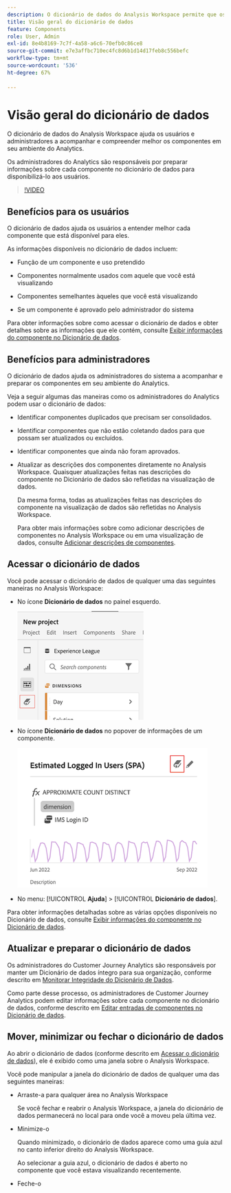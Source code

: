 ```yaml
---
description: O dicionário de dados do Analysis Workspace permite que os usuários rastreiem e criem um catálogo dos vários componentes no Analysis Workspace, incluindo seu uso pretendido, quais estão aprovados, quais são duplicatas e assim por diante.
title: Visão geral do dicionário de dados
feature: Components
role: User, Admin
exl-id: 8e4b8169-7c7f-4a58-a6c6-70efb0c86ce8
source-git-commit: e7e3affbc710ec4fc8d6b1d14d17feb8c556befc
workflow-type: tm+mt
source-wordcount: '536'
ht-degree: 67%

---
```


# Visão geral do dicionário de dados

O dicionário de dados do Analysis Workspace ajuda os usuários e administradores a acompanhar e compreender melhor os componentes em seu ambiente do Analytics.

Os administradores do Analytics são responsáveis por preparar informações sobre cada componente no dicionário de dados para disponibilizá-lo aos usuários.

>[!VIDEO](https://video.tv.adobe.com/v/3418028/?quality=12&learn=on)

## Benefícios para os usuários

O dicionário de dados ajuda os usuários a entender melhor cada componente que está disponível para eles.

As informações disponíveis no dicionário de dados incluem:

* Função de um componente e uso pretendido

* Componentes normalmente usados com aquele que você está visualizando

* Componentes semelhantes àqueles que você está visualizando

* Se um componente é aprovado pelo administrador do sistema

Para obter informações sobre como acessar o dicionário de dados e obter detalhes sobre as informações que ele contém, consulte [Exibir informações do componente no Dicionário de dados](/help/components/data-dictionary/view-data-dictionary.md).

## Benefícios para administradores

O dicionário de dados ajuda os administradores do sistema a acompanhar e preparar os componentes em seu ambiente do Analytics.

Veja a seguir algumas das maneiras como os administradores do Analytics podem usar o dicionário de dados:

* Identificar componentes duplicados que precisam ser consolidados.

* Identificar componentes que não estão coletando dados para que possam ser atualizados ou excluídos.

* Identificar componentes que ainda não foram aprovados.

* Atualizar as descrições dos componentes diretamente no Analysis Workspace. Quaisquer atualizações feitas nas descrições do componente no Dicionário de dados são refletidas na visualização de dados.

  Da mesma forma, todas as atualizações feitas nas descrições do componente na visualização de dados são refletidas no Analysis Workspace.

  Para obter mais informações sobre como adicionar descrições de componentes no Analysis Workspace ou em uma visualização de dados, consulte [Adicionar descrições de componentes](/help/components/add-component-descriptions.md).

## Acessar o dicionário de dados

Você pode acessar o dicionário de dados de qualquer uma das seguintes maneiras no Analysis Workspace:

* No ícone **Dicionário de dados** no painel esquerdo.

  ![Ícone do dicionário de dados no painel esquerdo](assets/data-dictionary-access-icon.png)

* No ícone **Dicionário de dados** no popover de informações de um componente.

  ![Ícone do dicionário de dados no popover de informações](assets/data-dictionary-access-infopopover.png)
  <!--update screenshot; this was taken from a mock-->

* No menu: [!UICONTROL **Ajuda**] > [!UICONTROL **Dicionário de dados**].

Para obter informações detalhadas sobre as várias opções disponíveis no Dicionário de dados, consulte [Exibir informações do componente no Dicionário de dados](/help/components/data-dictionary/view-data-dictionary.md).

## Atualizar e preparar o dicionário de dados

Os administradores do Customer Journey Analytics são responsáveis por manter um Dicionário de dados íntegro para sua organização, conforme descrito em [Monitorar Integridade do Dicionário de Dados](/help/components/data-dictionary/monitor-data-dictionary-health.md).

Como parte desse processo, os administradores de Customer Journey Analytics podem editar informações sobre cada componente no dicionário de dados, conforme descrito em [Editar entradas de componentes no Dicionário de dados](/help/components/data-dictionary/edit-entries-data-dictionary.md).

## Mover, minimizar ou fechar o dicionário de dados

Ao abrir o dicionário de dados (conforme descrito em [Acessar o dicionário de dados](#access-the-data-dictionary)), ele é exibido como uma janela sobre o Analysis Workspace.

Você pode manipular a janela do dicionário de dados de qualquer uma das seguintes maneiras:

* Arraste-a para qualquer área no Analysis Workspace

  Se você fechar e reabrir o Analysis Workspace, a janela do dicionário de dados permanecerá no local para onde você a moveu pela última vez. <!--True?-->

* Minimize-o

  Quando minimizado, o dicionário de dados aparece como uma guia azul no canto inferior direito do Analysis Workspace.

  Ao selecionar a guia azul, o dicionário de dados é aberto no componente que você estava visualizando recentemente.

* Feche-o
